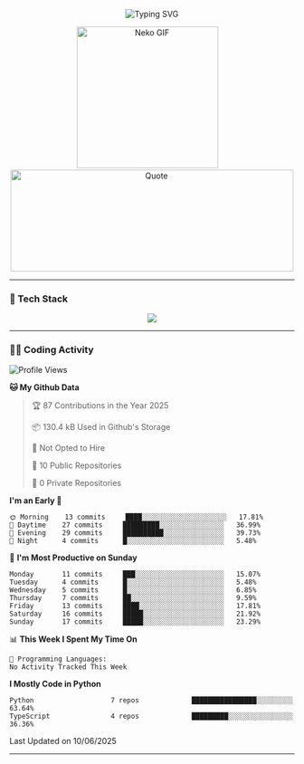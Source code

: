 <p align="center">
  <img src="https://readme-typing-svg.demolab.com?font=Fira+Code&size=36&duration=4000&pause=1000&center=true&vCenter=true&width=1000&lines=Hi+%F0%9F%91%8B%2C+I'm+TAKA!;Welcome+to+my+GitHub+profile!;Enjoy+my+projects+%F0%9F%92%BB" alt="Typing SVG" />
</p>

<p align="center">
  <img src="https://media.giphy.com/media/JIX9t2j0ZTN9S/giphy.gif" width="250" alt="Neko GIF" />
  <span>&nbsp;&nbsp;&nbsp;</span>
  <img src="https://quotes-github-readme.vercel.app/api?type=horizontal&theme=tokyonight" width="500" height="180" alt="Quote" />
</p>

---

### 🧰 Tech Stack
<p align="center">
  <img src="https://skillicons.dev/icons?i=python,html,css,js,git,c,linux" />
</p>

---

### 🧑‍💻 Coding Activity

<!--START_SECTION:waka-->
![Profile Views](http://img.shields.io/badge/Profile%20Views-1-blue)

**🐱 My Github Data** 

> 🏆 87 Contributions in the Year 2025
 > 
> 📦 130.4 kB Used in Github's Storage 
 > 
> 🚫 Not Opted to Hire
 > 
> 📜 10 Public Repositories 
 > 
> 🔑 0 Private Repositories  
 > 
**I'm an Early 🐤** 

```text
🌞 Morning    13 commits     ████░░░░░░░░░░░░░░░░░░░░░   17.81% 
🌆 Daytime    27 commits     █████████░░░░░░░░░░░░░░░░   36.99% 
🌃 Evening    29 commits     ██████████░░░░░░░░░░░░░░░   39.73% 
🌙 Night      4 commits      █░░░░░░░░░░░░░░░░░░░░░░░░   5.48%

```
📅 **I'm Most Productive on Sunday** 

```text
Monday       11 commits     ███░░░░░░░░░░░░░░░░░░░░░░   15.07% 
Tuesday      4 commits      █░░░░░░░░░░░░░░░░░░░░░░░░   5.48% 
Wednesday    5 commits      █░░░░░░░░░░░░░░░░░░░░░░░░   6.85% 
Thursday     7 commits      ██░░░░░░░░░░░░░░░░░░░░░░░   9.59% 
Friday       13 commits     ████░░░░░░░░░░░░░░░░░░░░░   17.81% 
Saturday     16 commits     █████░░░░░░░░░░░░░░░░░░░░   21.92% 
Sunday       17 commits     █████░░░░░░░░░░░░░░░░░░░░   23.29%

```


📊 **This Week I Spent My Time On** 

```text
💬 Programming Languages: 
No Activity Tracked This Week

```

**I Mostly Code in Python** 

```text
Python                   7 repos             ████████████████░░░░░░░░░   63.64% 
TypeScript               4 repos             █████████░░░░░░░░░░░░░░░░   36.36%

```



 Last Updated on 10/06/2025
<!--END_SECTION:waka-->

---